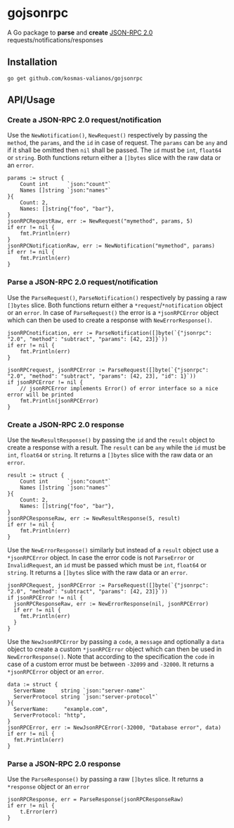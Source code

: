 # gojsonrpc
A Go package to **parse** and **create** [JSON-RPC 2.0](https://www.jsonrpc.org/specification) requests/notifications/responses

## Installation
`go get github.com/kosmas-valianos/gojsonrpc`

## API/Usage

### Create a JSON-RPC 2.0 request/notification
Use the `NewNotification()`, `NewRequest()` respectively by passing the `method`, the `params`, and the `id` in case of request. The `params` can be `any` and if it shall be omitted then `nil` shall be passed. The `id` must be `int`, `float64` or `string`. Both functions return either a `[]bytes` slice with the raw data or an `error`.

```golang
params := struct {
	Count int      `json:"count"`
	Names []string `json:"names"`
}{
	Count: 2,
	Names: []string{"foo", "bar"},
}
jsonRPCRequestRaw, err := NewRequest("mymethod", params, 5)
if err != nil {
	fmt.Println(err)
}
jsonRPCNotificationRaw, err := NewNotification("mymethod", params)
if err != nil {
	fmt.Println(err)
}
```

### Parse a JSON-RPC 2.0 request/notification
Use the `ParseRequest()`, `ParseNotification()` respectively by passing a raw `[]bytes` slice. Both functions return either a `*request`/`*notification` object or an `error`. In case of `ParseRequest()` the error is a `*jsonRPCError` object which can then be used to create a response with `NewErrorResponse()`.

```golang
jsonRPCnotification, err := ParseNotification([]byte(`{"jsonrpc": "2.0", "method": "subtract", "params": [42, 23]}`))
if err != nil {
	fmt.Println(err)
}

jsonRPCrequest, jsonRPCError := ParseRequest([]byte(`{"jsonrpc": "2.0", "method": "subtract", "params": [42, 23], "id": 1}`))
if jsonRPCError != nil {
	// jsonRPCError implements Error() of error interface so a nice error will be printed
	fmt.Println(jsonRPCError)
}
```

### Create a JSON-RPC 2.0 response
Use the `NewResultResponse()` by passing the `id` and the `result` object to create a response with a result. The `result` can be `any` while the `id` must be `int`, `float64` or `string`. It returns a `[]bytes` slice with the raw data or an `error`.

```golang
result := struct {
	Count int      `json:"count"`
	Names []string `json:"names"`
}{
	Count: 2,
	Names: []string{"foo", "bar"},
}
jsonRPCResponseRaw, err := NewResultResponse(5, result)
if err != nil {
	fmt.Println(err)
}
```

Use the `NewErrorResponse()` similarly but instead of a `result` object use a `*jsonRPCError` object. In case the error code is not `ParseError` or `InvalidRequest`, an `id` must be passed which must be `int`, `float64` or `string`. It returns a `[]bytes` slice with the raw data or an `error`.

```golang
jsonRPCRequest, jsonRPCError := ParseRequest([]byte(`{"jsonrpc": "2.0", "method": "subtract", "params": [42, 23]}`))
if jsonRPCError != nil {
  jsonRPCResponseRaw, err := NewErrorResponse(nil, jsonRPCError)
  if err != nil {
    fmt.Println(err)
  }
}
```

Use the `NewJsonRPCError` by passing a `code`, a `message` and optionally a `data` object to create a custom `*jsonRPCError` object which can then be used in `NewErrorResponse()`. Note that according to the specification the `code` in case of a custom error must be between `-32099` and `-32000`. It returns a `*jsonRPCError` object or an `error`.

```golang
data := struct {
  ServerName     string `json:"server-name"`
  ServerProtocol string `json:"server-protocol"`
}{
  ServerName:     "example.com",
  ServerProtocol: "http",
}
jsonRPCError, err := NewJsonRPCError(-32000, "Database error", data)
if err != nil {
  fmt.Println(err)
}
```

### Parse a JSON-RPC 2.0 response
Use the `ParseResponse()` by passing a raw `[]bytes` slice. It returns a `*response` object or an `error`

```golang
jsonRPCResponse, err = ParseResponse(jsonRPCResponseRaw)
if err != nil {
	t.Error(err)
}
```
